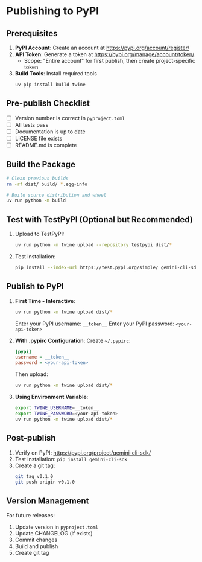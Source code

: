 # Publishing to PyPI

## Prerequisites

1. **PyPI Account**: Create an account at https://pypi.org/account/register/
2. **API Token**: Generate a token at https://pypi.org/manage/account/token/
   - Scope: "Entire account" for first publish, then create project-specific token
3. **Build Tools**: Install required tools
   ```bash
   uv pip install build twine
   ```

## Pre-publish Checklist

- [ ] Version number is correct in `pyproject.toml`
- [ ] All tests pass
- [ ] Documentation is up to date
- [ ] LICENSE file exists
- [ ] README.md is complete

## Build the Package

```bash
# Clean previous builds
rm -rf dist/ build/ *.egg-info

# Build source distribution and wheel
uv run python -m build
```

## Test with TestPyPI (Optional but Recommended)

1. Upload to TestPyPI:
   ```bash
   uv run python -m twine upload --repository testpypi dist/*
   ```

2. Test installation:
   ```bash
   pip install --index-url https://test.pypi.org/simple/ gemini-cli-sdk
   ```

## Publish to PyPI

1. **First Time - Interactive**:
   ```bash
   uv run python -m twine upload dist/*
   ```
   Enter your PyPI username: `__token__`
   Enter your PyPI password: `<your-api-token>`

2. **With .pypirc Configuration**:
   Create `~/.pypirc`:
   ```ini
   [pypi]
   username = __token__
   password = <your-api-token>
   ```
   
   Then upload:
   ```bash
   uv run python -m twine upload dist/*
   ```

3. **Using Environment Variable**:
   ```bash
   export TWINE_USERNAME=__token__
   export TWINE_PASSWORD=<your-api-token>
   uv run python -m twine upload dist/*
   ```

## Post-publish

1. Verify on PyPI: https://pypi.org/project/gemini-cli-sdk/
2. Test installation: `pip install gemini-cli-sdk`
3. Create a git tag:
   ```bash
   git tag v0.1.0
   git push origin v0.1.0
   ```

## Version Management

For future releases:
1. Update version in `pyproject.toml`
2. Update CHANGELOG (if exists)
3. Commit changes
4. Build and publish
5. Create git tag